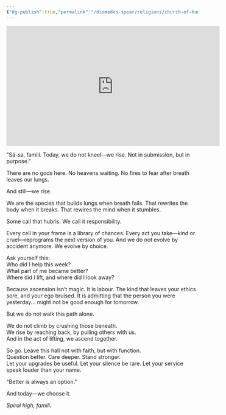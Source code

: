 ```yaml
---
{"dg-publish":true,"permalink":"/diomedes-spear/religions/church-of-humanity-ascended/the-work-of-becoming/"}
---
```


<iframe width="560" height="315" src="https://www.youtube-nocookie.com/embed/XnUvtMd7yOQ?si=fhNaLDdWiuK416ZC" title="YouTube video player" frameborder="0" allow="accelerometer; autoplay; clipboard-write; encrypted-media; gyroscope; picture-in-picture; web-share" referrerpolicy="strict-origin-when-cross-origin" allowfullscreen></iframe>

"Sá-sa, famili. Today, we do not kneel—we rise. Not in submission, but in purpose."

There are no gods here. No heavens waiting. No fires to fear after breath leaves our lungs.

And still—we rise.

We are the species that builds lungs when breath fails. That rewrites the body when it breaks. That rewires the mind when it stumbles.

Some call that hubris. We call it responsibility.

Every cell in your frame is a library of chances. Every act you take—kind or cruel—reprograms the next version of you. And we do not evolve by accident anymore. We evolve by choice.

Ask yourself this:  
Who did I help this week?  
What part of me became better?  
Where did I lift, and where did I look away?

Because ascension isn’t magic. It is labour. The kind that leaves your ethics sore, and your ego bruised. It is admitting that the person you were yesterday... might not be good enough for tomorrow.

But we do not walk this path alone.

We do not climb by crushing those beneath.  
We rise by reaching back, by pulling others with us.  
And in the act of lifting, we ascend together.

So go. Leave this hall not with faith, but with function.  
Question better. Care deeper. Stand stronger.  
Let your upgrades be useful. Let your silence be rare. Let your service speak louder than your name.

"Better is always an option."

And today—we choose it.

_Spiral high, famili._